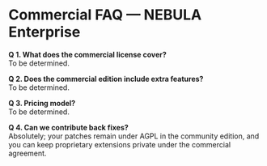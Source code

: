 # Commercial FAQ — NEBULA Enterprise

**Q 1. What does the commercial license cover?**  
To be determined.

**Q 2. Does the commercial edition include extra features?**  
To be determined.

**Q 3. Pricing model?**  
To be determined.

**Q 4. Can we contribute back fixes?**  
Absolutely; your patches remain under AGPL in the community edition, and you can keep proprietary extensions private under the commercial agreement.